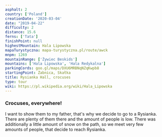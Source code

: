 ```yaml
---
asphalt: 2
country: ['Poland']
creationDate: '2020-03-04'
date: "2019-04-22"
difficulty: 2
distance: 15.6
ferns: ['Tata']
finishPoint: null
highestMountain: Hala Lipowska
mapaTurystyczna: mapa-turystyczna.pl/route/awck
mnpm: 1269
mountainRange: ['Żywiec Beskids']
mountains: ['Hala Lipowska', 'Hala Redykalna']
parkingCords: goo.gl/maps/DXU6MRBNqNZqKwpb8
startingPoint: Żabnica, Skałka
title: Rysianka Hall, crocuses
type: tour
wiki: https://pl.wikipedia.org/wiki/Hala_Lipowska
---
```


### Crocuses, everywhere!

I want to show them to my father, that's why we decide to go to a Rysianka. There are plenty of them there and the amount of people is low. There was additionally a little amount of snow on the path, so we meet very few amounts of people, that decide to reach Rysianka.
